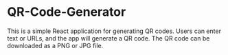 # QR-Code-Generator
This is a simple React application for generating QR codes. Users can enter text or URLs, and the app will generate a QR code. The QR code can be downloaded as a PNG or JPG file. 
